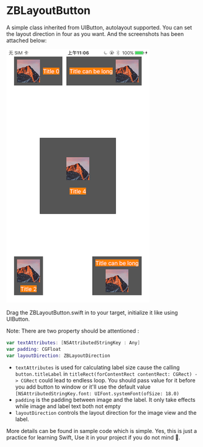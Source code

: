 # ZBLayoutButton

A simple class inherited from UIButton, autolayout supported. You can set the layout direction in four as you want. And the screenshots has been attached below:

![IMG_1593](./IMG_1593.PNG)

Drag the ZBLayoutButton.swift in to your target, initialize it like using UIButton.

Note:  There are two property should be attentioned :

```swift
var textAttributes: [NSAttributedStringKey : Any]
var padding: CGFloat
var layoutDirection: ZBLayoutDirection
```

* `textAttributes` is used for calculating label size cause the calling `button.titleLabel` in `titleRect(forContentRect contentRect: CGRect) -> CGRect` could lead to endless loop. You should pass value for it before you add button to window or it'll use the default value `[NSAttributedStringKey.font: UIFont.systemFont(ofSize: 18.0)`
* `padding` is the padding between image and the label. It only take effects while image and label text both not empty
* `layoutDirection` controls the layout direction for the image view and the label.

More details can be found in sample code which is simple. Yes, this is just a practice for learning Swift, Use it in your project if you do not mind 🤣.
